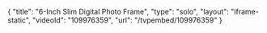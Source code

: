 {
    "title": "6-Inch Slim Digital Photo Frame",
    "type": "solo",
    "layout": "iframe-static",
    "videoId": "109976359",
    "url": "\/tvpembed\/109976359"
}